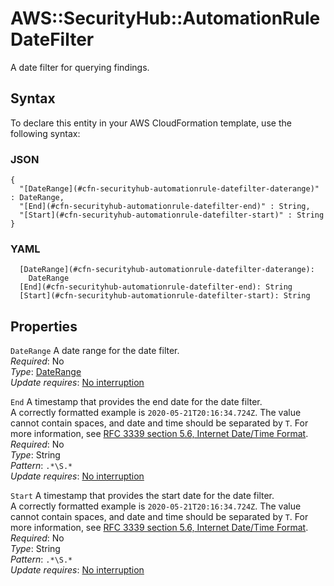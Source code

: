 # AWS::SecurityHub::AutomationRule DateFilter<a name="aws-properties-securityhub-automationrule-datefilter"></a>

A date filter for querying findings\.

## Syntax<a name="aws-properties-securityhub-automationrule-datefilter-syntax"></a>

To declare this entity in your AWS CloudFormation template, use the following syntax:

### JSON<a name="aws-properties-securityhub-automationrule-datefilter-syntax.json"></a>

```
{
  "[DateRange](#cfn-securityhub-automationrule-datefilter-daterange)" : DateRange,
  "[End](#cfn-securityhub-automationrule-datefilter-end)" : String,
  "[Start](#cfn-securityhub-automationrule-datefilter-start)" : String
}
```

### YAML<a name="aws-properties-securityhub-automationrule-datefilter-syntax.yaml"></a>

```
  [DateRange](#cfn-securityhub-automationrule-datefilter-daterange): 
    DateRange
  [End](#cfn-securityhub-automationrule-datefilter-end): String
  [Start](#cfn-securityhub-automationrule-datefilter-start): String
```

## Properties<a name="aws-properties-securityhub-automationrule-datefilter-properties"></a>

`DateRange`  <a name="cfn-securityhub-automationrule-datefilter-daterange"></a>
A date range for the date filter\.  
*Required*: No  
*Type*: [DateRange](aws-properties-securityhub-automationrule-daterange.md)  
*Update requires*: [No interruption](https://docs.aws.amazon.com/AWSCloudFormation/latest/UserGuide/using-cfn-updating-stacks-update-behaviors.html#update-no-interrupt)

`End`  <a name="cfn-securityhub-automationrule-datefilter-end"></a>
A timestamp that provides the end date for the date filter\.  
A correctly formatted example is `2020-05-21T20:16:34.724Z`\. The value cannot contain spaces, and date and time should be separated by `T`\. For more information, see [RFC 3339 section 5\.6, Internet Date/Time Format](https://www.rfc-editor.org/rfc/rfc3339#section-5.6)\.  
*Required*: No  
*Type*: String  
*Pattern*: `.*\S.*`  
*Update requires*: [No interruption](https://docs.aws.amazon.com/AWSCloudFormation/latest/UserGuide/using-cfn-updating-stacks-update-behaviors.html#update-no-interrupt)

`Start`  <a name="cfn-securityhub-automationrule-datefilter-start"></a>
A timestamp that provides the start date for the date filter\.  
A correctly formatted example is `2020-05-21T20:16:34.724Z`\. The value cannot contain spaces, and date and time should be separated by `T`\. For more information, see [RFC 3339 section 5\.6, Internet Date/Time Format](https://www.rfc-editor.org/rfc/rfc3339#section-5.6)\.  
*Required*: No  
*Type*: String  
*Pattern*: `.*\S.*`  
*Update requires*: [No interruption](https://docs.aws.amazon.com/AWSCloudFormation/latest/UserGuide/using-cfn-updating-stacks-update-behaviors.html#update-no-interrupt)
